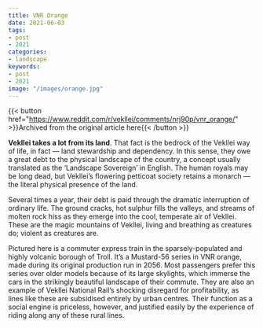 ```yaml
---
title: VNR Orange
date: 2021-06-03
tags:
- post
- 2021
categories:
- landscape
keywords:
- post
- 2021
image: "/images/orange.jpg"
---
```


{{< button href="https://www.reddit.com/r/vekllei/comments/nrj90p/vnr_orange/" >}}Archived from the original article here{{< /button >}}

**Vekllei takes a lot from its land**. That fact is the bedrock of the Vekllei way of life, in fact — land stewardship and dependency. In this sense, they owe a great debt to the physical landscape of the country, a concept usually translated as the ‘Landscape Sovereign’ in English. The human royals may be long dead, but Vekllei’s flowering petticoat society retains a monarch — the literal physical presence of the land.

Several times a year, their debt is paid through the dramatic interruption of ordinary life. The ground cracks, hot sulphur fills the valleys, and streams of molten rock hiss as they emerge into the cool, temperate air of Vekllei. These are the magic mountains of Vekllei, living and breathing as creatures do; violent as creatures are.

Pictured here is a commuter express train in the sparsely-populated and highly volcanic borough of Troll. It’s a Mustard-56 series in VNR orange, made during its original production run in 2056. Most passengers prefer this series over older models because of its large skylights, which immerse the cars in the strikingly beautiful landscape of their commute. They are also an example of Vekllei National Rail’s shocking disregard for profitability, as lines like these are subsidised entirely by urban centres. Their function as a social engine is priceless, however, and justified easily by the experience of riding along any of these rural lines.